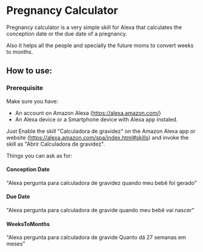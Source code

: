 # Pregnancy Calculator

Pregnancy calculator is a very simple skill for Alexa that calculates the conception date or the due date of a pregnancy.

Also it helps all the people and specially the future moms to convert weeks to months.

## How to use:

### Prerequisite
Make sure you have:
- An account on Amazon Alexa (https://alexa.amazon.com/)
- An Alexa device or a Smartphone device with Alexa app instaled.

Just Enable the skill "Calculadora de gravidez" on the Amazon Alexa app or website (https://alexa.amazon.com/spa/index.html#skills)
and invoke the skill as "Abrir Calculadora de gravidez".

Things you can ask as for:

#### Conception Date
"Alexa pergunta para calculadora de gravidez quando meu bebê foi gerado"

#### Due Date
"Alexa pergunta para calculadora de gravide quando meu bebê vai nascer"

#### WeeksToMonths
"Alexa pergunta para calculadora de gravide Quanto dá 27 semanas em meses"


